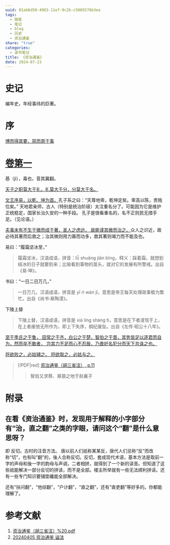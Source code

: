 ```yaml
---
uuid: 01ab6d50-4983-11ef-9c2b-c5805576b3ea
tags:
  - 随笔
  - 笔记
  - blog
  - 历史
  - 资治通鉴
share: "true"
categories:
  - 读书笔记
title: 《资治通鉴》
date: 2024-07-23
---
```


# 史记

编年史，年经事纬的巨著。

# 序

[博而得其要，简而周于事](1%20Project/book/资治通鉴/资料/资治通鉴（胡三省注）.pdf#page=7&selection=186,0,189,0)

# [卷第一](1%20Project/book/资治通鉴/资料/资治通鉴（胡三省注）.pdf#page=7&selection=274,0,274,3)

惎（jì），毒也，音其冀翻。

[天子之职莫大于礼，礼莫大于分，分莫大于名。](1%20Project/book/资治通鉴/资料/资治通鉴（胡三省注）.pdf#page=8&annotation=21632R)

[文王序易，以乾、坤为首。](1%20Project/book/资治通鉴/资料/资治通鉴（胡三省注）.pdf#page=8&annotation=21633R)孔子系之曰：“天尊地卑，乾坤定矣。卑高以陈，贵贱位矣。”
天地君亲师，古人（特别是统治阶级）太注重名分了。可能因为它是维护正统稳定，国家长治久安的一种手段。
孔子是很看重名的，名不正则民无措手足。（见论语。）

[夫事未有不生于微而成于著，圣人之虑远， 故能谨其微而治之。](1%20Project/book/资治通鉴/资料/资治通鉴（胡三省注）.pdf#page=9&selection=71,16,73,9)众人之识近，故必待其著而后救之；治其微则用力寡而功多，救其著则竭力而不能及也。

易曰：“履霜坚冰至，”

> 履霜坚冰，汉语成语，拼音：lǚ shuāng jiān bīng，释义：踩着霜，就想到结冰的日子就要到来；比喻看到事物的苗头，就对它的发展有所警戒。出自《易·坤》。

书曰：“一日二日万几，”

> 一日万几，汉语成语，拼音是 yī rì wàn jǐ，意思是帝王每天处理政事极为繁忙。出自《尚书·皋陶漠》。

下陵上替

> 下陵上替，汉语成语，拼音是 xià líng shàng tì，意思是在下者凌驾于上，在上者废弛无所作为，即上下失序，纲纪废坠。出自《左传·昭公十八年》。

[至于季氏之于鲁， 田常之于齐，白公之于楚，智伯之于晋，其势皆足以逐君而自为，然而卒不敢者， 岂其力不足而心不忍哉，乃畏奸名犯分而天下共诛之也。](1%20Project/book/资治通鉴/资料/资治通鉴（胡三省注）.pdf#page=9&selection=209,32,287,1)

[将欲败之，必姑辅之。 将欲取之，必姑与之。](1%20Project/book/资治通鉴/资料/资治通鉴（胡三省注）.pdf#page=11&selection=191,1,197,10)

> [!PDF|red] [资治通鉴（胡三省注）, p.11](1%20Project/book/资治通鉴/资料/资治通鉴（胡三省注）.pdf#page=11&selection=214,0,214,14&color=red)
>
> > 智伯又求蔡、皋狼之地于赵襄子

# 附录

## 在看《资治通鉴》时，发现用于解释的小字部分有“治，直之翻”之类的字眼，请问这个“翻”是什么意思呀？

即 反切。古时的注音方法。
唐以前人们祇称某某反，唐代人们忌称“反”而改称“切”，也有叫“翻”的，後人合称反切。反切，套成现代术语，基本方法是取前一字的声母和後一字的韵母与声调，二者相拼，就得到了一个新的读音。但知道了这些祇能解决一部分反切的拼读，而不是全部。楼主所举就有一些无法顺利拼读。还有一些专门知识要铺垫纔能全部解决。

还有“扶问翻”，“他综翻”，“户计翻”，“直之翻”，还有“直吏翻”等好多的。你都能理解了。

# 参考文献

1. [资治通鉴（胡三省注）%20.pdf](1%20Project/book/资治通鉴/资料/资治通鉴（胡三省注）.pdf)
2. [20240405 资治通鉴 谥法](1%20Project/book/资治通鉴/20240405%20资治通鉴%20谥法.md)
